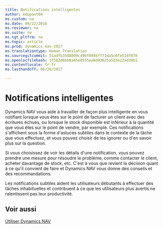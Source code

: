 ```yaml
---
title: Notifications intelligentes
author: edupont04
ms.custom: na
ms.date: 09/22/2016
ms.reviewer: na
ms.suite: na
ms.tgt_pltfrm: na
ms.topic: article
ms.prod: dynamics-nav-2017
ms.translationtype: Human Translation
ms.sourcegitcommit: 51adfb3588099c496f0946ff71da5c6fe518f070
ms.openlocfilehash: 1f582d6bb0a65e8555ea0d93625a5d3e22ad39b1
ms.contentlocale: fr-fr
ms.lasthandoff: 06/26/2017

---
```


# <a name="smart-notifications"></a>Notifications intelligentes
Dynamics NAV vous aide à travailler de façon plus intelligente en vous notifiant lorsque vous êtes sur le point de facturer un client avec des écritures échues, ou lorsque le stock disponible est inférieur à la quantité que vous êtes sur le point de vendre, par exemple. Ces notifications s'affichent sous la forme d'astuces subtiles dans le contexte de la tâche que vous effectuez, et vous pouvez choisir de les ignorer ou d'en savoir plus sur la question.  

Si vous choisissez de voir les détails d'une notification, vous pouvez prendre une mesure pour résoudre le problème, comme contacter le client, acheter davantage de stock, etc. C'est à vous que revient la décision quant à ce qu'il convient de faire et Dynamics NAV vous donne des conseils et des recommandations.  

Les notifications subtiles aident les utilisateurs débutants à effectuer des tâches inhabituelles et contribuent à ce que les utilisateurs plus avertis ne ralentissent pas leur productivité.

## <a name="see-also"></a>Voir aussi
[Utiliser Dynamics NAV](ui-work-product.md)

